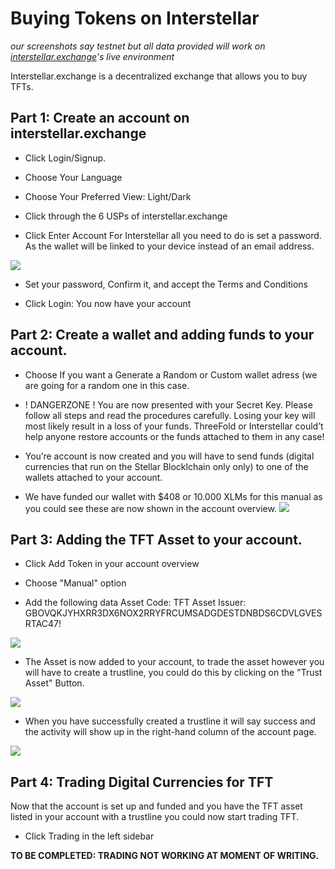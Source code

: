 # Buying Tokens on Interstellar
*our screenshots say testnet but all data provided will work on [interstellar.exchange](https://interstellar.exchange)'s live environment*

Interstellar.exchange is a decentralized exchange that allows you to buy TFTs.

## Part 1: Create an account on interstellar.exchange

* Click Login/Signup.

* Choose Your Language

* Choose Your Preferred View: Light/Dark

* Click through the 6 USPs of interstellar.exchange

* Click Enter Account
For Interstellar all you need to do is set a password. As the wallet will be linked to your device instead of an email address.

![](images/enteraccount.png)

* Set your password, Confirm it, and accept the Terms and Conditions

* Click Login: You now have your account

## Part 2: Create a wallet and adding funds to your account.

* Choose If you want a Generate a Random or Custom wallet adress (we are going for a random one in this case.

* ! DANGERZONE ! You are now presented with your Secret Key. Please follow all steps and read the procedures carefully. Losing your key will most likely result in a loss of your funds. ThreeFold or Interstellar could’t help anyone restore accounts or the funds attached to them in any case!

* You’re account is now created and you will have to send funds (digital currencies that run on the Stellar Blocklchain only only) to one of the wallets attached to your account.

* We have funded our wallet with $408 or 10.000 XLMs for this manual as you could see these are now shown in the account overview.
![](images/accountoverview.png)
## Part 3: Adding the TFT Asset to your account.

* Click Add Token in your account overview

* Choose "Manual" option

* Add the following data 
Asset Code: TFT
Asset Issuer: GBOVQKJYHXRR3DX6NOX2RRYFRCUMSADGDESTDNBDS6CDVLGVESRTAC47!

![](images/addasset.png)

* The Asset is now added to your account, to trade the asset however you will have to create a trustline, you could do this by clicking on the "Trust Asset" Button.

![](images/trustasset.png)

* When you have successfully created a trustline it will say success and the activity will show up in the right-hand column of the account page.

![](images/trustline-created.png)

## Part 4: Trading Digital Currencies for TFT

Now that the account is set up and funded and you have the TFT asset listed in your account with a trustline you could now start trading TFT.

* Click Trading in the left sidebar

**TO BE COMPLETED: TRADING NOT WORKING AT MOMENT OF WRITING.**